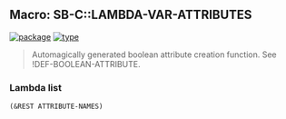## Macro: SB-C::LAMBDA-VAR-ATTRIBUTES
[![package](https://img.shields.io/badge/Package-SB--C-5f9ea0.svg?style=social&colorA=999999)](../) [![type](https://img.shields.io/badge/Type-Macro-5f9ea0.svg?style=social&colorA=999999)](../#macro) 

> Automagically generated boolean attribute creation function.
> See !DEF-BOOLEAN-ATTRIBUTE.

### Lambda list
```
(&REST ATTRIBUTE-NAMES)
```
